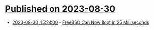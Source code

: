 # [Published on 2023-08-30](index.md)

* [2023-08-30, 15:24:00](https://tech.slashdot.org/story/23/08/30/1525238/freebsd-can-now-boot-in-25-milliseconds?utm_source=rss1.0mainlinkanon&utm_medium=feed) - [ FreeBSD Can Now Boot in 25 Milliseconds](https://tech.slashdot.org/story/23/08/30/1525238/freebsd-can-now-boot-in-25-milliseconds?utm_source=rss1.0mainlinkanon&utm_medium=feed)
